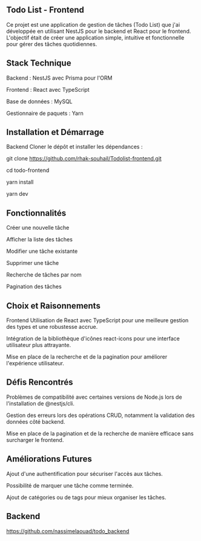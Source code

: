 ## Todo List - Frontend

Ce projet est une application de gestion de tâches (Todo List) que j'ai développée en utilisant NestJS pour le backend et React pour le frontend. L'objectif était de créer une application simple, intuitive et fonctionnelle pour gérer des tâches quotidiennes.​

## Stack Technique
Backend : NestJS avec Prisma pour l'ORM

Frontend : React avec TypeScript

Base de données : MySQL

Gestionnaire de paquets : Yarn​


## Installation et Démarrage
Backend
Cloner le dépôt et installer les dépendances :


git clone https://github.com/rhak-souhail/Todolist-frontend.git

cd todo-frontend

yarn install

yarn dev


## Fonctionnalités

Créer une nouvelle tâche

Afficher la liste des tâches

Modifier une tâche existante

Supprimer une tâche

Recherche de tâches par nom

Pagination des tâches​


## Choix et Raisonnements
Frontend
Utilisation de React avec TypeScript pour une meilleure gestion des types et une robustesse accrue.

Intégration de la bibliothèque d'icônes react-icons pour une interface utilisateur plus attrayante.

Mise en place de la recherche et de la pagination pour améliorer l'expérience utilisateur.​

## Défis Rencontrés
Problèmes de compatibilité avec certaines versions de Node.js lors de l'installation de @nestjs/cli.

Gestion des erreurs lors des opérations CRUD, notamment la validation des données côté backend.

Mise en place de la pagination et de la recherche de manière efficace sans surcharger le frontend.​

## Améliorations Futures
Ajout d'une authentification pour sécuriser l'accès aux tâches.

Possibilité de marquer une tâche comme terminée.

Ajout de catégories ou de tags pour mieux organiser les tâches.

## Backend
[https://github.com/nassimelaouad/todo_backend
](https://github.com/rhak-souhail/Todolist-backend)
